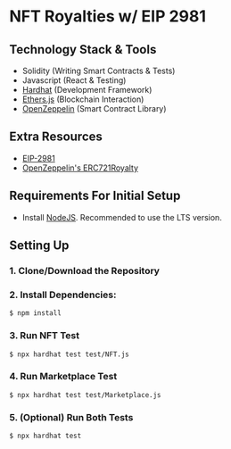 # NFT Royalties w/ EIP 2981

## Technology Stack & Tools

- Solidity (Writing Smart Contracts & Tests)
- Javascript (React & Testing)
- [Hardhat](https://hardhat.org/) (Development Framework)
- [Ethers.js](https://docs.ethers.io/v5/) (Blockchain Interaction)
- [OpenZeppelin](https://docs.openzeppelin.com/contracts/4.x/) (Smart Contract Library)

## Extra Resources

- [EIP-2981](https://eips.ethereum.org/EIPS/eip-2981)
- [OpenZeppelin's ERC721Royalty](https://docs.openzeppelin.com/contracts/4.x/api/token/erc721#ERC721Royalty)

## Requirements For Initial Setup

- Install [NodeJS](https://nodejs.org/en/). Recommended to use the LTS version.

## Setting Up

### 1. Clone/Download the Repository

### 2. Install Dependencies:

`$ npm install`

### 3. Run NFT Test

`$ npx hardhat test test/NFT.js`

### 4. Run Marketplace Test

`$ npx hardhat test test/Marketplace.js`

### 5. (Optional) Run Both Tests

`$ npx hardhat test`
